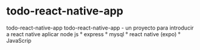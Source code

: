 # todo-react-native-app
todo-react-native-app todo-react-native-app - un proyecto para introducir a react native aplicar node js ° express ° mysql ° react native (expo) ° JavaScrip
